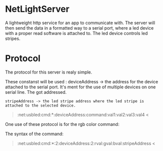 NetLightServer
==============

A lightweight http service for an app to communicate with. 
The server will then send the data in a formatted way to a serial port,
where a led device with a proper read software is attached to. 
The led device controls led stripes. 

Protocol
========

The protocol for this server is realy simple.

These constanst will be used :
    deviceAddress -> the address for the device attached to the serial port.
    It's ment for the use of multiple devices on one serial line. The got addressed.

    stripeAddress -> the led stripe address where the led stripe is attached to the selected device.

> :net:usbled:cmd:*:deviceAddress:command:val1:val2:val3:val4 <

One use of these protocol is for the rgb color command:

The syntax of the command:

> :net:usbled:cmd:*:2:deviceAddress:2:rval:gval:bval:stripeAddress <